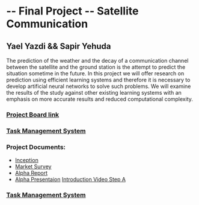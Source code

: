 # -- Final Project -- Satellite Communication
## Yael Yazdi && Sapir Yehuda

The prediction of the weather and the decay of a communication channel between the satellite and the ground station is the attempt to predict the situation sometime in the future. In this project we will offer research on prediction using efficient learning systems and therefore it is necessary to develop artificial neural networks to solve such problems. We will examine the results of the study against other existing learning systems with an emphasis on more accurate results and reduced computational complexity.

### [Project Board link](https://github.com/yaelya/Satellite-communication/projects/1)
### [Task Management System](https://github.com/yaelya/Satellite-communication/issues)

### Project Documents:

- [Inception](https://github.com/yaelya/Satellite-communication/wiki/Inception)
- [Market Survey](https://github.com/yaelya/Satellite-communication/wiki/Market-Survey)
- [Alpha Report](https://github.com/yaelya/Satellite-communication/blob/master/Alpha%20stage/SatelliteCommunication_YaelYazdi%20%26%20SapirYehuda.docx)
- [Alpha Presentaion](https://github.com/yaelya/Satellite-communication/blob/master/Alpha%20stage/%D7%9E%D7%A6%D7%92%D7%AA%20%D7%A9%D7%9C%D7%91%20%D7%90%D7%9C%D7%A4%D7%90.pptx)
[Introduction Video Step A]()

### [Task Management System](https://github.com/yaelya/Satellite-communication/issues)
